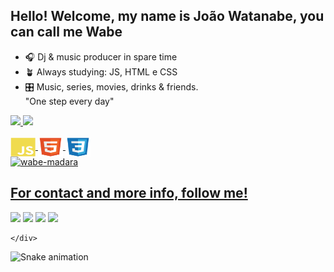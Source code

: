 ## Hello! Welcome, my name is João Watanabe, you can call me Wabe
  - 🎧 Dj & music producer in spare time
  - 🪴 Always studying: JS, HTML e CSS
  - 🎛 Music, series, movies, drinks & friends.  
       "One step every day" 
  
  <div>
    <a href="https://github.com/wabemusic">
      <img height="180em" src="https://github-readme-stats.vercel.app/api?username=wabemusic&show_icons=true&theme=omni&include_all_commits=true&count_private=true"/>
   <img height="180em" src="https://github-readme-stats.vercel.app/api/top-langs/?username=wabemusic&layout=compact&langs_count=6&theme=omni"/>
  
  
  
  
  <div style="display: inline_block">
  <br>
    <img align="center" alt="Wabe-Js" height="30" width="40" src="https://raw.githubusercontent.com/devicons/devicon/master/icons/javascript/javascript-plain.svg">
    <img align="center" alt="Wabe-HTML" height="30" width="40" src="https://raw.githubusercontent.com/devicons/devicon/master/icons/html5/html5-original.svg">
    <img align="center" alt="Wabe-CSS" height="30" width="40" src="https://raw.githubusercontent.com/devicons/devicon/master/icons/css3/css3-original.svg">
  </div>
 
  <div>
    <img aling="right" alt="wabe-madara" src="https://c.tenor.com/QErSwRpiyKcAAAAM/ghost-of-the-uchiha-naruto-shippuden.gif"
  </div>
  
  ## For contact and more info, follow me! 
  
  <div> 
    <a href="https://instagram.com/wabemusic" target="_blank"><img src="https://img.shields.io/badge/-Instagram-%23E4405F?style=for-the-badge&logo=instagram&logoColor=white" target="_blank"></a>
    <a href="https://discord.gg/KYFaew5N" target="_blank"><img src="https://img.shields.io/badge/Discord-7289DA?style=for-the-badge&logo=discord&logoColor=white" target="_blank"></a> 
    <a href="mailto:jvwatanabe@gmail.com"><img src="https://img.shields.io/badge/-Gmail-%23333?style=for-the-badge&logo=gmail&logoColor=white" target="_blank"></a>
    <a href="https://www.linkedin.com/in/jvwatanabe/" target="_blank"><img src="https://img.shields.io/badge/-LinkedIn-%230077B5?style=for-the-badge&logo=linkedin&logoColor=white" target="_blank"></a>
    
    </div>

![Snake animation](https://github.com/wabemusic/wabemusic/blob/output/github-contribution-grid-snake.svg)

